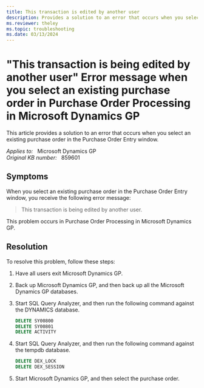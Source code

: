```yaml
---
title: This transaction is edited by another user
description: Provides a solution to an error that occurs when you select an existing purchase order in the Purchase Order Entry window.
ms.reviewer: theley
ms.topic: troubleshooting
ms.date: 03/13/2024
---
```

# "This transaction is being edited by another user" Error message when you select an existing purchase order in Purchase Order Processing in Microsoft Dynamics GP

This article provides a solution to an error that occurs when you select an existing purchase order in the Purchase Order Entry window.

_Applies to:_ &nbsp; Microsoft Dynamics GP  
_Original KB number:_ &nbsp; 859601

## Symptoms

When you select an existing purchase order in the Purchase Order Entry window, you receive the following error message:

> This transaction is being edited by another user.

This problem occurs in Purchase Order Processing in Microsoft Dynamics GP.

## Resolution

To resolve this problem, follow these steps:

1. Have all users exit Microsoft Dynamics GP.
2. Back up Microsoft Dynamics GP, and then back up all the Microsoft Dynamics GP databases.
3. Start SQL Query Analyzer, and then run the following command against the DYNAMICS database.

    ```sql
    DELETE SY00800
    DELETE SY00801
    DELETE ACTIVITY
    ```

4. Start SQL Query Analyzer, and then run the following command against the tempdb database.

    ```sql
    DELETE DEX_LOCK
    DELETE DEX_SESSION
    ```

5. Start Microsoft Dynamics GP, and then select the purchase order.
